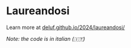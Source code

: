 # Laureandosi

Learn more at [deluf.github.io/2024/laureandosi/](https://deluf.github.io/2024/laureandosi/)

*Note: the code is in italian (🇮🇹)*
